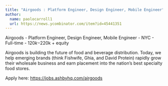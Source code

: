 ```yaml
---
title: "Airgoods : Platform Engineer, Design Engineer, Mobile Engineer"
author:
  name: paolocarroll1
  url: https://news.ycombinator.com/item?id=45441351
---
```

Airgoods - Platform Engineer, Design Engineer, Mobile Engineer - NYC - Full-time - $120k-$220k + equity

Airgoods is building the future of food and beverage distribution. Today, we help emerging brands (think Fishwife, Ghia, and David Protein) rapidly grow their wholesale business and earn placement into the nation’s best specialty food stores.

Apply here: <a href="https:&#x2F;&#x2F;jobs.ashbyhq.com&#x2F;airgoods" rel="nofollow">https:&#x2F;&#x2F;jobs.ashbyhq.com&#x2F;airgoods</a>
<JobApplication />
